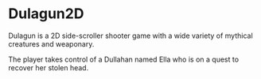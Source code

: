 # Dulagun2D
Dulagun is a 2D side-scroller shooter game with a wide variety of mythical creatures and weaponary.

The player takes control of a Dullahan named Ella who is on a quest to recover her stolen head. 
